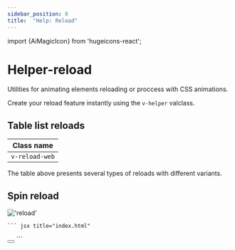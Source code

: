 ```yaml
---
sidebar_position: 8
title:  "Help: Reload"
---
```


import {AiMagicIcon} from 'hugeicons-react';

# Helper-reload <AiMagicIcon className='icon' />

Utilities for animating elements reloading or proccess with CSS animations.

Create your reload feature instantly using the `v-helper` valclass.

## Table list reloads

| Class name |
|---------------|
| `v-reload-web`|

The table above presents several types of reloads with different variants.

## Spin reload
!['reload'](/img/reload.png)

    ``` jsx title="index.html"
<button class="v-btn v-green v-reload-web">
</button>
```